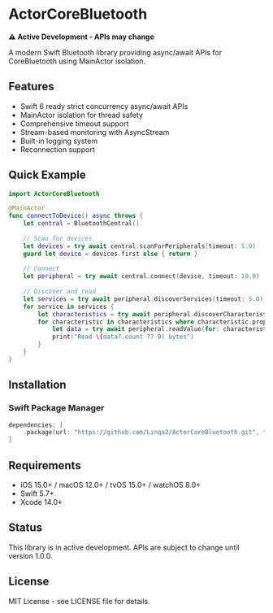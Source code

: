 # ActorCoreBluetooth

**⚠️ Active Development - APIs may change**

A modern Swift Bluetooth library providing async/await APIs for CoreBluetooth using MainActor isolation.

## Features

- Swift 6 ready strict concurrency async/await APIs
- MainActor isolation for thread safety
- Comprehensive timeout support
- Stream-based monitoring with AsyncStream
- Built-in logging system
- Reconnection support

## Quick Example

```swift
import ActorCoreBluetooth

@MainActor
func connectToDevice() async throws {
    let central = BluetoothCentral()
    
    // Scan for devices
    let devices = try await central.scanForPeripherals(timeout: 5.0)
    guard let device = devices.first else { return }
    
    // Connect
    let peripheral = try await central.connect(device, timeout: 10.0)
    
    // Discover and read
    let services = try await peripheral.discoverServices(timeout: 5.0)
    for service in services {
        let characteristics = try await peripheral.discoverCharacteristics(for: service)
        for characteristic in characteristics where characteristic.properties.contains(.read) {
            let data = try await peripheral.readValue(for: characteristic)
            print("Read \(data?.count ?? 0) bytes")
        }
    }
}
```

## Installation

### Swift Package Manager

```swift
dependencies: [
    .package(url: "https://github.com/Linqa2/ActorCoreBluetooth.git", from: "0.1.0-alpha")
]
```

## Requirements

- iOS 15.0+ / macOS 12.0+ / tvOS 15.0+ / watchOS 8.0+
- Swift 5.7+
- Xcode 14.0+

## Status

This library is in active development. APIs are subject to change until version 1.0.0.

## License

MIT License - see LICENSE file for details.
